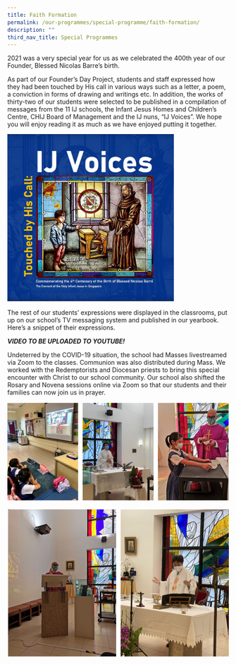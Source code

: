 ```yaml
---
title: Faith Formation
permalink: /our-programmes/special-programme/faith-formation/
description: ""
third_nav_title: Special Programmes
---
```

2021 was a very special year for us as we celebrated the 400th year of our Founder, Blessed Nicolas Barre’s birth.

As part of our Founder’s Day Project, students and staff expressed how they had been touched by His call in various ways such as a letter, a poem, a conviction in forms of drawing and writings etc. In addition, the works of thirty-two of our students were selected to be published in a compilation of messages from the 11 IJ schools, the Infant Jesus Homes and Children’s Centre, CHIJ Board of Management and the IJ nuns, “IJ Voices”. We hope you will enjoy reading it as much as we have enjoyed putting it together.


<img src="/images/IJ-Voices-Cover.jpg"  
style="width:75%">

The rest of our students’ expressions were displayed in the classrooms, put up on our school’s TV messaging system and published in our yearbook. Here’s a snippet of their expressions.

***VIDEO TO BE UPLOADED TO YOUTUBE!***

Undeterred by the COVID-19 situation, the school had Masses livestreamed via Zoom to the classes. Communion was also distributed during Mass. We worked with the Redemptorists and Diocesan priests to bring this special encounter with Christ to our school community. Our school also shifted the Rosary and Novena sessions online via Zoom so that our students and their families can now join us in prayer.

![Faith Formation](/images/Faith%20Formation_2.png)

![Faith Formation](/images/Faith%20Formation_3.png)